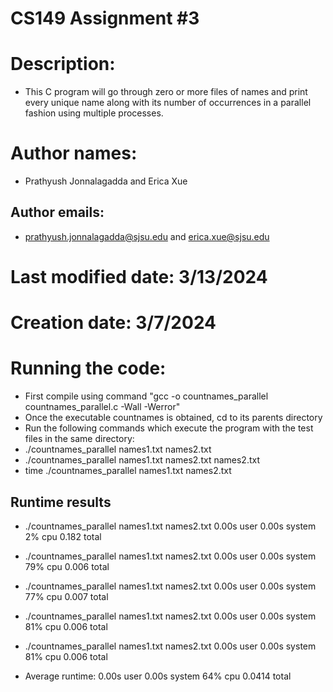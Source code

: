 # CS149 Assignment #3
# Description:
* This C program will go through zero or more files of names and print every unique name along with its number of occurrences in a parallel fashion using multiple processes.

# Author names:
* Prathyush Jonnalagadda and Erica Xue 
## Author emails:
* prathyush.jonnalagadda@sjsu.edu and erica.xue@sjsu.edu

# Last modified date: 3/13/2024

# Creation date: 3/7/2024

# Running the code:
* First compile using command "gcc -o countnames_parallel countnames_parallel.c -Wall -Werror"
* Once the executable countnames is obtained, cd to its parents directory
* Run the following commands which execute the program with the test files in the same directory:
* ./countnames_parallel names1.txt names2.txt
* ./countnames_parallel names1.txt names2.txt names2.txt
* time ./countnames_parallel names1.txt names2.txt

## Runtime results
* ./countnames_parallel names1.txt names2.txt  0.00s user 0.00s system 2% cpu 0.182 total
* ./countnames_parallel names1.txt names2.txt  0.00s user 0.00s system 79% cpu 0.006 total
* ./countnames_parallel names1.txt names2.txt  0.00s user 0.00s system 77% cpu 0.007 total
* ./countnames_parallel names1.txt names2.txt  0.00s user 0.00s system 81% cpu 0.006 total
* ./countnames_parallel names1.txt names2.txt  0.00s user 0.00s system 81% cpu 0.006 total

* Average runtime: 0.00s user 0.00s system 64% cpu 0.0414 total
